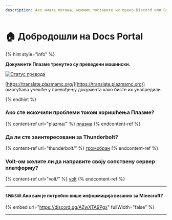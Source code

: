 ```yaml
---
description: Ако имате питања, молимо поставите их преко Discord или GitHub Diskusija.
---
```


# 🏠 Добродошли на Docs Portal

{% hint style="info" %}

**Документи Плазме тренутно су преведени машински.**

[![Статус превода](https://badge.plazmamc.org/internal/crowdin)](https://translate.plazmamc.org/)

[https://translate.plazmamc.org/](https://translate.plazmamc.org/) омогућава учешће у превођењу документа како бисте их унапредили.

{% endhint %}

### Ако сте искочили проблеми током коришћења Плазме?

{% content-ref url="plazma/" %}
[плазма](plazma/)
{% endcontent-ref %}

### Да ли сте заинтересовани за Thunderbolt?

{% content-ref url="thunderbolt/" %}
[громобран](thunderbolt/)
{% endcontent-ref %}

### Volt-ом желите ли да направите своју сопствену сервер платформу?

{% content-ref url="volt/" %}
[volt](volt/)
{% endcontent-ref %}

***

#### `SPONSOR` Aко вам је потребно више информација везаних за Minecraft? <a href="#etc-1" id="etc-1"></a>

{% embed url="https://discord.gg/AZwXTA9Pgx" fullWidth="false" %}

***
